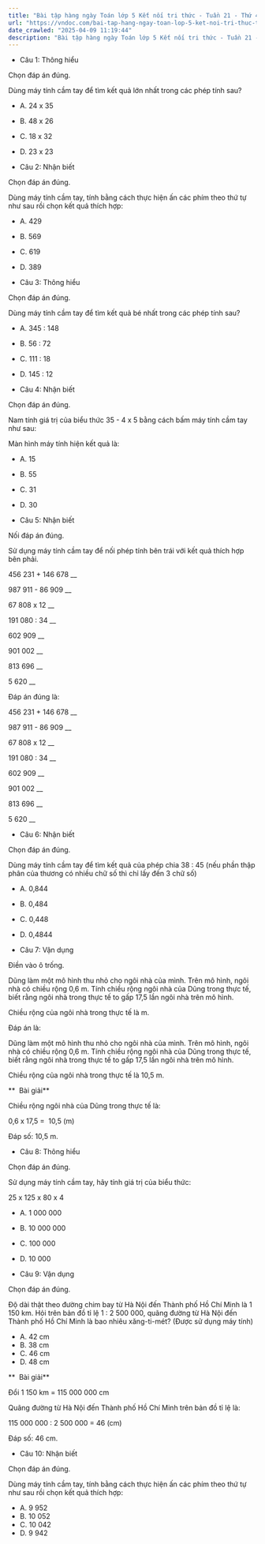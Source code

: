 ```yaml
---
title: "Bài tập hàng ngày Toán lớp 5 Kết nối tri thức - Tuần 21 - Thứ 4 gồm các câu hỏi tổng hợp nội dung Máy tính cầm tay được học ở Tuần 21 trong chương trình Toán lớp 5 Tập 2 Kết nối tri thức."
url: "https://vndoc.com/bai-tap-hang-ngay-toan-lop-5-ket-noi-tri-thuc-tuan-21-thu-4-335451"
date_crawled: "2025-04-09 11:19:44"
description: "Bài tập hàng ngày Toán lớp 5 Kết nối tri thức - Tuần 21 - Thứ 4 gồm các câu hỏi tổng hợp nội dung Máy tính cầm tay được học ở Tuần 21 trong chương trình Toán lớp 5 Tập 2 Kết nối tri thức."
---
```


* Câu 1:  Thông hiểu

Chọn đáp án đúng.

Dùng máy tính cầm tay để tìm kết quả lớn nhất trong các phép tính sau?

  * A. 24 x 35 
  * B. 48 x 26 
  * C. 18 x 32 
  * D. 23 x 23 



* Câu 2:  Nhận biết

Chọn đáp án đúng.

Dùng máy tính cầm tay, tính bằng cách thực hiện ấn các phím theo thứ tự như sau rồi chọn kết quả thích hợp:

  * A. 429 
  * B. 569 
  * C. 619 
  * D. 389 



* Câu 3:  Thông hiểu

Chọn đáp án đúng.

Dùng máy tính cầm tay để tìm kết quả bé nhất trong các phép tính sau?

  * A. 345 : 148 
  * B. 56 : 72 
  * C. 111 : 18 
  * D. 145 : 12 



* Câu 4:  Nhận biết

Chọn đáp án đúng.

Nam tính giá trị của biểu thức 35 - 4 x 5 bằng cách bấm máy tính cầm tay như sau:

Màn hình máy tính hiện kết quả là:

  * A. 15 
  * B. 55 
  * C. 31 
  * D. 30 



* Câu 5:  Nhận biết

Nối đáp án đúng.

Sử dụng máy tính cầm tay để nối phép tính bên trái với kết quả thích hợp bên phải.

456 231 + 146 678  __

987 911 - 86 909 __

67 808 x 12 __

191 080 : 34 __

602 909 __

901 002 __

813 696 __

5 620 __

Đáp án đúng là:

456 231 + 146 678 __

987 911 - 86 909 __

67 808 x 12 __

191 080 : 34 __

602 909 __

901 002 __

813 696 __

5 620 __

* Câu 6: Nhận biết

Chọn đáp án đúng.

Dùng máy tính cầm tay để tìm kết quả của phép chia 38 : 45 (nếu phần thập phân của thương có nhiều chữ số thì chỉ lấy đến 3 chữ số)

  * A. 0,844 
  * B. 0,484 
  * C. 0,448 
  * D. 0,4844 



* Câu 7:  Vận dụng

Điền vào ô trống.

Dũng làm một mô hình thu nhỏ cho ngôi nhà của mình. Trên mô hình, ngôi nhà có chiều rộng 0,6 m. Tính chiều rộng ngôi nhà của Dũng trong thực tế, biết rằng ngôi nhà trong thực tế to gấp 17,5 lần ngôi nhà trên mô hình.

Chiều rộng của ngôi nhà trong thực tế là  m.

Đáp án là:

Dũng làm một mô hình thu nhỏ cho ngôi nhà của mình. Trên mô hình, ngôi nhà có chiều rộng 0,6 m. Tính chiều rộng ngôi nhà của Dũng trong thực tế, biết rằng ngôi nhà trong thực tế to gấp 17,5 lần ngôi nhà trên mô hình.

Chiều rộng của ngôi nhà trong thực tế là 10,5 m.

**  Bài giải**

Chiều rộng ngôi nhà của Dũng trong thực tế là:

0,6 x 17,5 =  10,5 (m)

Đáp số: 10,5 m.

* Câu 8:  Thông hiểu

Chọn đáp án đúng.

Sử dụng máy tính cầm tay, hãy tính giá trị của biểu thức:

25 x 125 x 80 x 4

  * A. 1 000 000 
  * B. 10 000 000 
  * C. 100 000 
  * D. 10 000 



* Câu 9:  Vận dụng

Chọn đáp án đúng.

Độ dài thật theo đường chim bay từ Hà Nội đến Thành phố Hồ Chí Minh là 1 150 km. Hỏi trên bản đồ tỉ lệ 1 : 2 500 000, quãng đường từ Hà Nội đến Thành phố Hồ Chí Minh là bao nhiêu xăng-ti-mét? (Được sử dụng máy tính)

  * A. 42 cm 
  * B. 38 cm 
  * C. 46 cm 
  * D. 48 cm 



**  Bài giải**

Đổi 1 150 km = 115 000 000 cm

Quãng đường từ Hà Nội đến Thành phố Hồ Chí Minh trên bản đồ tỉ lệ là:

115 000 000 : 2 500 000 = 46 (cm)

Đáp số: 46 cm.

* Câu 10:  Nhận biết

Chọn đáp án đúng.

Dùng máy tính cầm tay, tính bằng cách thực hiện ấn các phím theo thứ tự như sau rồi chọn kết quả thích hợp:

  * A. 9 952 
  * B. 10 052 
  * C. 10 042 
  * D. 9 942 


